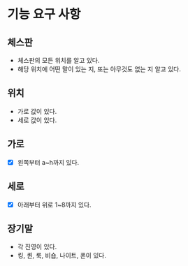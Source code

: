 # 기능 요구 사항
## 체스판
- 체스판의 모든 위치를 알고 있다.
- 해당 위치에 어떤 말이 있는 지, 또는 아무것도 없는 지 알고 있다.

## 위치
- 가로 값이 있다.
- 세로 값이 있다.

## 가로
* [x] 왼쪽부터 a~h까지 있다.
## 세로
* [x] 아래부터 위로 1~8까지 있다.

## 장기말
- 각 진영이 있다.
- 킹, 퀸, 룩, 비숍, 나이트, 폰이 있다.